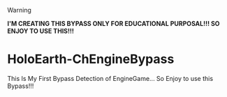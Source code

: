 > [!WARNING]
> **I'M CREATING THIS BYPASS ONLY FOR EDUCATIONAL PURPOSAL!!! SO ENJOY TO USE THIS!!!**
# HoloEarth-ChEngineBypass
This Is My First Bypass Detection of EngineGame... So Enjoy to use this Bypass!!!
